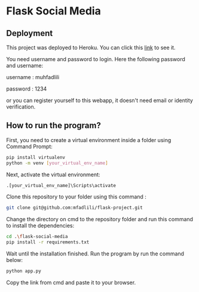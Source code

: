 # Flask Social Media

## Deployment
This project was deployed to Heroku. You can click this [link] to see it.

You need username and password to login. Here the following password and username:

username 	: muhfadlili

password	: 1234	

or you can register yourself to this webapp, it doesn't need email or identity verification.

## How to run the program?
First, you need to create a virtual environment inside a folder using Command Prompt:

```sh
pip install virtualenv
python -m venv [your_virtual_env_name]
```

Next, activate the virtual environment:
```sh
.[your_virtual_env_name]\Scripts\activate
```

Clone this repository to your folder using this command :
```sh
git clone git@github.com:mfadlili/flask-project.git
```

Change the directory on cmd to the repository folder and run this command to install the dependencies:
```sh
cd .\flask-social-media
pip install -r requirements.txt
```

Wait until the installation finished. Run the program by run the command below:
```sh
python app.py
```
Copy the link from cmd and paste it to your browser.


[link]: <https://flask-social-media-fadlil.herokuapp.com/>


